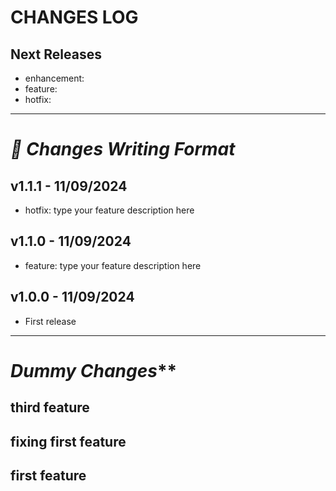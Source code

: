 # CHANGES LOG

## Next Releases
- enhancement: 
- feature:
- hotfix: 
---
# **_📝 Changes Writing Format_**
## v1.1.1 - 11/09/2024
- hotfix: type your feature description here
## v1.1.0 - 11/09/2024
- feature: type your feature description here
## v1.0.0 - 11/09/2024
- First release
---
# _Dummy Changes_**
## third feature
## fixing first feature
## first feature